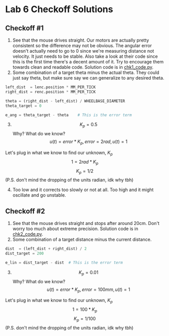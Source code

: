 # Lab 6 Checkoff Solutions

## Checkoff #1

1. See that the mouse drives straight. Our motors are actually pretty consistent so the difference may not be obvious. The angular error doesn't actually need to go to 0 since we're measuring distance not velocity. It just needs to be stable. Also take a look at their code since this is the first time there's a decent amount of it. Try to encourage them towards clean and readable code. Solution code is in [chk1_code.py](chk1_code.py).
2. Some combination of a target theta minus the actual theta. They could just say theta, but make sure say we can generalize to any desired theta.
```python
left_dist  = lenc.position * MM_PER_TICK
right_dist = renc.position * MM_PER_TICK

theta = (right_dist - left_dist) / WHEELBASE_DIAMETER
theta_target = 0

e_ang = theta_target - theta    # This is the error term
```

3. $$ K_p = 0.5 $$
Why? What do we know? 
$$ u(t) = error * K_p, error = 2 rad, u(t) = 1 $$

Let's plug in what we know to find our unknown, $K_p$
$$ 1 = 2 rad * K_p $$
$$ K_p = 1 / 2 $$
(P.S. don't mind the dropping of the units radian, idk why tbh)

4. Too low and it corrects too slowly or not at all. Too high and it might oscillate and go unstable.

## Checkoff #2

1. See that the mouse drives straight and stops after around 20cm. Don't worry too much about extreme precision. Solution code is in [chk2_code.py](chk2_code.py).
2. Some combination of a target distance minus the current distance.
```python
dist  = (left_dist + right_dist) / 2
dist_target = 200

e_lin = dist_target - dist  # This is the error term
```
3. $$ K_p = 0.01 $$
Why? What do we know? 
$$ u(t) = error * K_p, error = 100mm, u(t) = 1 $$

Let's plug in what we know to find our unknown, $K_p$
$$ 1 = 100 * K_p $$
$$ K_p = 1 / 100 $$
(P.S. don't mind the dropping of the units radian, idk why tbh)
